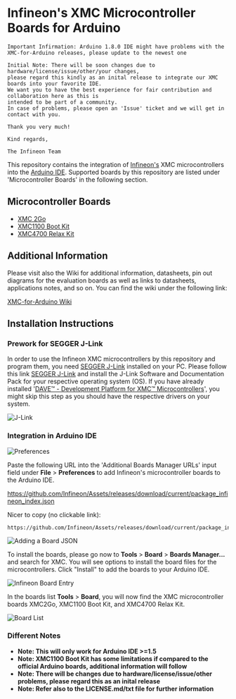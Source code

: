 # Infineon's XMC Microcontroller Boards for Arduino

```
Important Infirmation: Arduino 1.8.0 IDE might have problems with the XMC-for-Arduino releases, please update to the newest one 

Initial Note: There will be soon changes due to hardware/license/issue/other/your changes,
please regard this kindly as an inital release to integrate our XMC boards into your favorite IDE.
We want you to have the best experience for fair contribution and collaboration here as this is
intended to be part of a community.
In case of problems, please open an 'Issue' ticket and we will get in contact with you.

Thank you very much!

Kind regards,

The Infineon Team
```

This repository contains the integration of [Infineon's](https://www.infineon.com/) XMC microcontrollers into the [Arduino IDE](https://www.arduino.cc/en/main/software).
Supported boards by this repository are listed under 'Microcontroller Boards' in the following section.

## Microcontroller Boards

* [XMC 2Go](https://www.infineon.com/cms/en/product/evaluation-boards/KIT_XMC_2GO_XMC1100_V1/productType.html?productType=db3a304443537c4e01436ccecb5d154f)
* [XMC1100 Boot Kit](https://www.infineon.com/cms/en/product/evaluation-boards/KIT_XMC11_BOOT_001/productType.html?productType=db3a30443b360d0e013b8f5163c46f62#ispnTab1)
* [XMC4700 Relax Kit](https://www.infineon.com/cms/en/product/evaluation-boards/KIT_XMC47_RELAX_LITE_V1/productType.html?productType=5546d46250cc1fdf0150f6a2788e6e89)

## Additional Information
Please visit also the Wiki for additional information, datasheets, pin out diagrams for the evaluation boards as well as links to datasheets, applications notes, and so on. 
You can find the wiki under the following link:

[XMC-for-Arduino Wiki](https://github.com/Infineon/XMC-for-Arduino/wiki)

## Installation Instructions

### Prework for SEGGER J-Link

In order to use the Infineon XMC microcontrollers by this repository and program them, you need [SEGGER J-Link](https://www.segger.com/downloads/jlink) installed on your PC. Please follow this link [SEGGER J-Link](https://www.segger.com/downloads/jlink) and install the J-Link Software and Documentation Pack for your respective operating system (OS).
If you have already installed '[DAVE™ - Development Platform for XMC™ Microcontrollers](https://www.infineon.com/cms/de/product/microcontroller/32-bit-industrial-microcontroller-based-on-arm-registered-cortex-registered-m/dave-version-4-free-development-platform-for-code-generation/channel.html?channel=db3a30433580b37101359f8ee6963814)', you might skip this step as you should have the respective drivers on your system.

![J-Link](https://raw.githubusercontent.com/infineon/assets/master/Pictures/J-Link_Packages.png)

### Integration in Arduino IDE

![Preferences](https://raw.githubusercontent.com/infineon/assets/master/Pictures/Preferences.png)

Paste the following URL into the 'Additional Boards Manager URLs' input field under **File** > **Preferences** to add Infineon's microcontroller boards to the Arduino IDE.

https://github.com/Infineon/Assets/releases/download/current/package_infineon_index.json

Nicer to copy (no clickable link):

```
https://github.com/Infineon/Assets/releases/download/current/package_infineon_index.json
```

![Adding a Board JSON](https://raw.githubusercontent.com/infineon/assets/master/Pictures/Preferences_JSON.png)

To install the boards, please go now to **Tools** > **Board** > **Boards Manager...** and search for XMC. You will see options to install the board files for the microcontrollers. Click "Install" to add the boards to your Arduino IDE.

![Infineon Board Entry](https://raw.githubusercontent.com/infineon/assets/master/Pictures/Boards_Manager_Entry.png)

In the boards list **Tools** > **Board**, you will now find the XMC microcontroller boards XMC2Go, XMC1100 Boot Kit, and XMC4700 Relax Kit.

![Board List](https://raw.githubusercontent.com/infineon/assets/master/Pictures/Board_List.png)

### Different Notes

* **Note: This will only work for Arduino IDE >=1.5**
* **Note: XMC1100 Boot Kit has some limitations if compared to the official Arduino boards, additional information will follow**
* **Note: There will be changes due to hardware/license/issue/other problems, please regard this as an inital release**
* **Note: Refer also to the LICENSE.md/txt file for further information**
